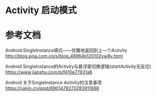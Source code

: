 # Activity 启动模式

# 参考文档
Android:SingleInstance填坑——优雅地返回到上一个Activity 
http://blog.sina.com.cn/s/blog_48964b120102yw8y.html

Android SingleInstance的Activity与悬浮窗切换逻辑(startActivity无反应)
https://www.jianshu.com/p/f410e77931a6

Android 关于SingleInstance Activity的注意事项  
https://juejin.cn/post/6901479273283911688







